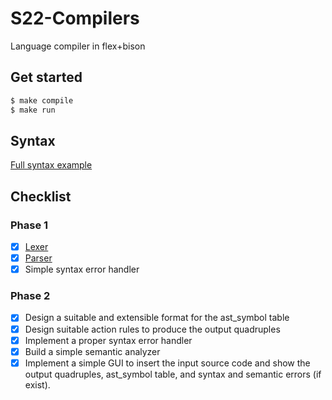 # S22-Compilers
Language compiler in flex+bison

## Get started
```sh
$ make compile
$ make run
```

## Syntax
[Full syntax example](examples/full.program)

## Checklist
### Phase 1
- [x] [Lexer](compiler/Lexer.l)
- [x] [Parser](compiler/Parser.y)
- [x] Simple syntax error handler

### Phase 2
- [x] Design a suitable and extensible format for the ast_symbol table
- [x] Design suitable action rules to produce the output quadruples
- [x] Implement a proper syntax error handler
- [x] Build a simple semantic analyzer
- [x] Implement a simple GUI to insert the input source code and show the output quadruples, ast_symbol table, and syntax and semantic errors (if exist).